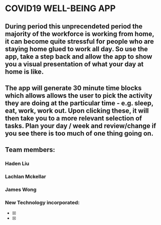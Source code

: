 # COVID19 WELL-BEING APP 

## During period this unprecendeted period the majority of the workforce is working from home, it can become quite stressful for people who are staying home glued to work all day. So use the app, take a step back and allow the app to show you a visual presentation of what your day at home is like. 
## The app will generate 30 minute time blocks which allows allows the user to pick the activity they are doing at the particular time - e.g. sleep, eat, work, work out. Upon clicking these, it will then take you to a more relevant selection of tasks. Plan your day / week and review/change if you see there is too much of one thing going on. 

## Team members: 
### Haden Liu
### Lachlan Mckellar
### James Wong

### New Technology incorporated: 
- [x]
- [x] 
